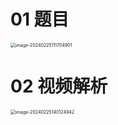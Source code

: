 # 01 题目

<img src="https://cvp.oss-cn-shanghai.aliyuncs.com/picgo/202402251117011.png" alt="image-20240225111704901" style="zoom:50%;" />



# 02 视频解析

<img src="https://cvp.oss-cn-shanghai.aliyuncs.com/picgo/202402251401909.png" alt="image-20240225140124942" style="zoom:50%;" />